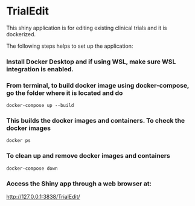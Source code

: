 # TrialEdit

This shiny application is for editing existing clinical trials and it is dockerized.

The following steps helps to set up the application:

### Install Docker Desktop and if using WSL, make sure WSL integration is enabled.

### From terminal, to build docker image using docker-compose, go the folder where it is located and do

`docker-compose up --build`

### This builds the docker images and containers. To check the docker images

`docker ps`

### To clean up and remove docker images and containers

`docker-compose down`

### Access the Shiny app through a web browser at:

http://127.0.0.1:3838/TrialEdit/


